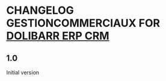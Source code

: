 # CHANGELOG GESTIONCOMMERCIAUX FOR <a href="https://www.dolibarr.org">DOLIBARR ERP CRM</a>

## 1.0
Initial version

